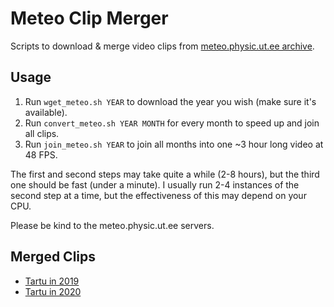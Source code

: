 # Meteo Clip Merger
Scripts to download &amp; merge video clips from [meteo.physic.ut.ee archive](https://meteo.physic.ut.ee/webcam/uus/archive/).

## Usage

1. Run `wget_meteo.sh YEAR` to download the year you wish (make sure it's available).
2. Run `convert_meteo.sh YEAR MONTH` for every month to speed up and join all clips. 
3. Run `join_meteo.sh YEAR` to join all months into one ~3 hour long video at 48 FPS.

The first and second steps may take quite a while (2-8 hours), but the third one should be fast (under a minute).  I usually run 2-4 instances of the second step at a time, but the effectiveness of this may depend on your CPU.

Please be kind to the meteo.physic.ut.ee servers.

## Merged Clips

- [Tartu in 2019](https://www.youtube.com/watch?v=q_ZRND_3uQY)
- [Tartu in 2020](https://www.youtube.com/watch?v=9cNdEs1fOOQ)
